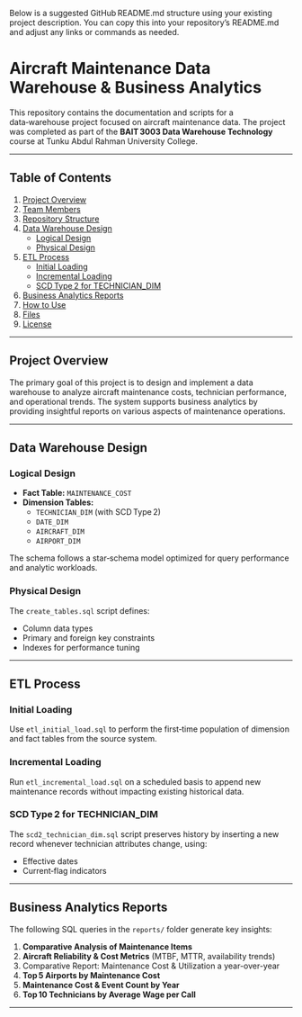 Below is a suggested GitHub README.md structure using your existing project description. You can copy this into your repository’s README.md and adjust any links or commands as needed.


# Aircraft Maintenance Data Warehouse & Business Analytics

This repository contains the documentation and scripts for a data‑warehouse project focused on aircraft maintenance data. The project was completed as part of the **BAIT 3003 Data Warehouse Technology** course at Tunku Abdul Rahman University College.

---

## Table of Contents

1. [Project Overview](#project-overview)  
2. [Team Members](#team-members)  
3. [Repository Structure](#repository-structure)  
4. [Data Warehouse Design](#data-warehouse-design)  
   - [Logical Design](#logical-design)  
   - [Physical Design](#physical-design)  
5. [ETL Process](#etl-process)  
   - [Initial Loading](#initial-loading)  
   - [Incremental Loading](#incremental-loading)  
   - [SCD Type 2 for TECHNICIAN_DIM](#scd-type-2-for-technician_dim)  
6. [Business Analytics Reports](#business-analytics-reports)  
7. [How to Use](#how-to-use)  
8. [Files](#files)  
9. [License](#license)  

---

## Project Overview

The primary goal of this project is to design and implement a data warehouse to analyze aircraft maintenance costs, technician performance, and operational trends. The system supports business analytics by providing insightful reports on various aspects of maintenance operations.

---

## Data Warehouse Design

### Logical Design

- **Fact Table:** `MAINTENANCE_COST`  
- **Dimension Tables:**  
  - `TECHNICIAN_DIM` (with SCD Type 2)  
  - `DATE_DIM`  
  - `AIRCRAFT_DIM`  
  - `AIRPORT_DIM`  

The schema follows a star‑schema model optimized for query performance and analytic workloads.

### Physical Design

The `create_tables.sql` script defines:

- Column data types  
- Primary and foreign key constraints  
- Indexes for performance tuning  

---

## ETL Process

### Initial Loading

Use `etl_initial_load.sql` to perform the first‐time population of dimension and fact tables from the source system.

### Incremental Loading

Run `etl_incremental_load.sql` on a scheduled basis to append new maintenance records without impacting existing historical data.

### SCD Type 2 for TECHNICIAN_DIM

The `scd2_technician_dim.sql` script preserves history by inserting a new record whenever technician attributes change, using:

- Effective dates  
- Current‐flag indicators  

---

## Business Analytics Reports

The following SQL queries in the `reports/` folder generate key insights:

1. **Comparative Analysis of Maintenance Items**  
2. **Aircraft Reliability & Cost Metrics** (MTBF, MTTR, availability trends)
3. Comparative Report: Maintenance Cost & Utilization a year-over-year
4. **Top 5 Airports by Maintenance Cost**  
5. **Maintenance Cost & Event Count by Year**  
6. **Top 10 Technicians by Average Wage per Call**  

---
